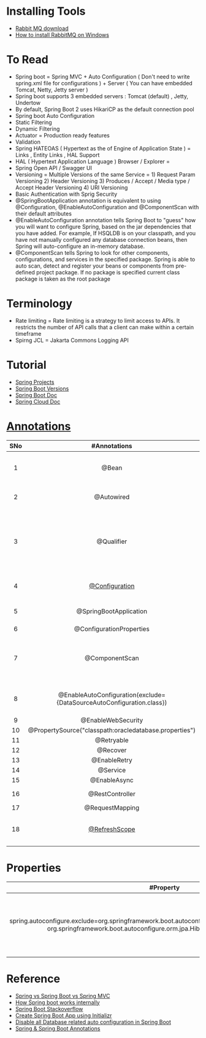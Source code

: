 # Installing Tools
* [Rabbit MQ download](https://www.rabbitmq.com/download.html)
* [How to install RabbitMQ on Windows](https://www.youtube.com/watch?v=gKzKUmtOwR4)

# To Read
* Spring boot = Spring MVC + Auto Configuration ( Don't need to write spring.xml file for configurations ) + Server ( You can have embedded Tomcat, Netty, Jetty server )
* Spring boot supports 3 embedded servers : Tomcat (default) , Jetty, Undertow
* By default, Spring Boot 2 uses HikariCP as the default connection pool
* Spring boot Auto Configuration 
* Static Filtering 
* Dynamic Filtering 
* Actuator = Production ready features 
* Validation 
* Spring HATEOAS ( Hypertext as the  of Engine of Application State ) = Links , Entity Links , HAL Support 
* HAL ( Hypertext Application Language ) Browser / Explorer =  
* Spring Open API / Swagger UI 
* Versioning =  Multiple Versions of the same Service = 1) Request Param Versioning 2) Header Versioning 3) Produces / Accept / Media type / Accept Header Versioning 4) URI Versioning 
* Basic Authentication with Sprig Security
* @SpringBootApplication annotation is equivalent to using @Configuration, @EnableAutoConfiguration and @ComponentScan with their default attributes
* @EnableAutoConfiguration annotation tells Spring Boot to "guess" how you will want to configure Spring, based on the jar dependencies that you have added. For example, If HSQLDB is on your classpath, and you have not manually configured any database connection beans, then Spring will auto-configure an in-memory database.
* @ComponentScan tells Spring to look for other components, configurations, and services in the specified package. Spring is able to auto scan, detect and register your beans or components from pre-defined project package. If no package is specified current class package is taken as the root package

# Terminology
* Rate limiting = Rate limiting is a strategy to limit access to APIs. It restricts the number of API calls that a client can make within a certain timeframe
* Spirng JCL = Jakarta Commons Logging API

# Tutorial
* [Spring Projects](https://spring.io/projects)
* [Spring Boot Versions](https://mvnrepository.com/artifact/org.springframework.boot/spring-boot)
* [Spring Boot Doc](https://spring.io/projects/spring-boot)
* [Spring Cloud Doc](https://spring.io/projects/spring-cloud)

# [Annotations](https://www.journaldev.com/16966/spring-annotations)
|SNo| #Annotations  | #Discription |
|:---: | :---: | :---: | 
|1 |@Bean | It will give instance of the class(method return Type) to Spring. It can be applied to a method |
| 2|@Autowired | It can be applied to Variable / Method for autowiring byType |
| 3|@Qualifier |1. The @Qualifier annotation is used to resolve the autowiring conflict, when there are multiple beans of same type. 2. It helps to avoid ambiguity of different beans with the same type |
|4 |[@Configuration](https://stackoverflow.com/questions/39247487/why-spring-boot-application-class-needs-to-have-configuration-annotation) | It is used in Java-based configuration on Spring framework|
| 5|@SpringBootApplication | @Configuration + @ComponentScan + @EnableAutoConfiguration|
| 6|@ConfigurationProperties | |
| 7|@ComponentScan | It scans for Spring components such as @Service, @Controller, @Repository , @Configuration, @Component etc |
| 8|@EnableAutoConfiguration(exclude={DataSourceAutoConfiguration.class})|It is used for auto-configuring beans present in the classpath in Spring Boot application|
| 9|@EnableWebSecurity ||
| 10|@PropertySource("classpath:oracledatabase.properties")||
| 11|@Retryable | |
|12 |@Recover | |
|13 |@EnableRetry | |
|14 |@Service | |
|15 |@EnableAsync | |
|16 |@RestController | @Controller + @ResponseBody|
|17 |@RequestMapping | |
|18 |[@RefreshScope](https://boot-microservices.hashnode.dev/how-to-use-refreshscope-with-your-datasource-for-dynamic-property-updates-at-runtime)|@RefreshScope is used with your Datasource for dynamic property updates at runtime |


# Properties
| #Property  | #Discription |
| :---: | :---: | 
| spring.autoconfigure.exclude=org.springframework.boot.autoconfigure.jdbc.DataSourceAutoConfiguration, org.springframework.boot.autoconfigure.orm.jpa.HibernateJpaAutoConfiguration | We can control the list of auto-configuration classes to exclude by using this property |

# Reference
* [Spring vs Spring Boot vs Spring MVC](https://www.javatpoint.com/spring-vs-spring-boot-vs-spring-mvc)
* [How Spring boot works internally](https://stackoverflow.com/questions/44172261/how-spring-boot-application-works-internally)
* [Spring Boot Stackoverflow](https://stackoverflow.com/questions/tagged/spring-boot)
* [Create Spring Boot App using Initializr](https://start.spring.io/)
* [Disable all Database related auto configuration in Spring Boot](https://stackoverflow.com/questions/36387265/disable-all-database-related-auto-configuration-in-spring-boot)
* [Spring & Spring Boot Annotations](https://www.youtube.com/watch?v=htyq-mER0AE)


